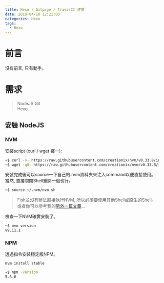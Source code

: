 ```yaml
---
title: Hexo / Gitpage / TravisCI 建置
date: 2018-04-10 12:21:03
categories: Hexo
tags:
  - Hexo
---
```


# 前言  
沒有前言, 只有動手。  

<!-- More -->
# 需求  
> NodeJS 
> Git  
> Hexo  
  
## 安裝 NodeJS 
### NVM  
安裝script (curl / wget 擇一):  
```sh
~$ curl -o- https://raw.githubusercontent.com/creationix/nvm/v0.33.8/install.sh | bash
~$ wget -qO- https://raw.githubusercontent.com/creationix/nvm/v0.33.8/install.sh | bash
```
安裝完成後可以source一下自己的.nvm資料夾來注入command以便直接使用。  
當然, 直接關閉Shell重開一個也行。
```sh
~$ source ~/.nvm/nvm.sh
```

> Fish並沒有辦法直接執行NVM, 所以必須要使用其他Shell或原生的Shell。
> 或者你可以參考我的[另外一篇文章](/2018/04/10/Fish-with-NVM/)...

檢查一下NVM確實安裝了。  
```sh
~$ nvm version
v9.11.1
```

### NPM
透過指令安裝穩定版NPM。
```sh
nvm install stable
```

```sh
~$ npm -version
5.6.0
```
